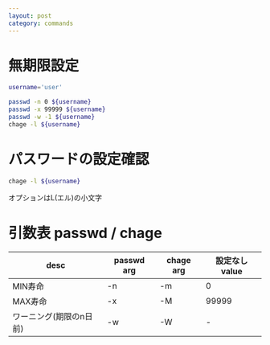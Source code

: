 ```yaml
---
layout: post
category: commands
---
```


# 無期限設定

```sh
username='user'

passwd -n 0 ${username}
passwd -x 99999 ${username}
passwd -w -1 ${username}
chage -l ${username}
```

# パスワードの設定確認

```sh
chage -l ${username}
```

オプションはL(エル)の小文字

# 引数表 passwd / chage

| desc | passwd arg | chage arg | 設定なしvalue |
| --- | --- | --- | ---|
| MIN寿命 | -n | -m | 0 |
| MAX寿命 | -x | -M | 99999 |
| ワーニング(期限のn日前) | -w | -W | - |
